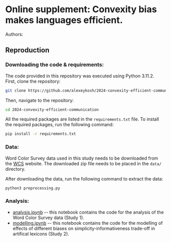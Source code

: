 # **Online supplement**: Convexity bias makes languages efficient.

<!-- [![DOI](https://zenodo.org/badge/DOI/10.5281/zenodo.11355636.svg)](https://doi.org/10.5281/zenodo.11355636) -->

Authors: 


## Reproduction 

### Downloading the code & requirements:

The code provided in this repository was executed using Python 3.11.2. First, clone the repository:

```bash
git clone https://github.com/alexeykosh/2024-convexity-efficient-communication/
```

Then, navigate to the repository:

```bash
cd 2024-convexity-efficient-communication
```

All the required packages are listed in the `requirements.txt` file. To install the required packages, run the following command:

```bash
pip install -r requirements.txt
```

### Data:

Word Color Survey data used in this study needs to be downloaded from the [WCS](https://wcs.ijs.si/) website. The downloaded zip file needs to be placed in the `data/` directory. 

After downloading the data, run the following command to extract the data:

```bash
python3 preprocessing.py 
```


### Analysis:

- [analysis.ipynb](https://github.com/alexeykosh/2024-convexity-efficient-communication/blob/main/analysis.ipynb) -- this notebook contains the code for the analysis of the Word Color Survey data (Study 1).
- [modelling.ipynb](https://github.com/alexeykosh/2024-convexity-efficient-communication/blob/main/modelling.ipynb) --  this notebook contains the code for the modelling of effects of different biases on simplicity-informativeness trade-off in artifical lexicons (Study 2).

